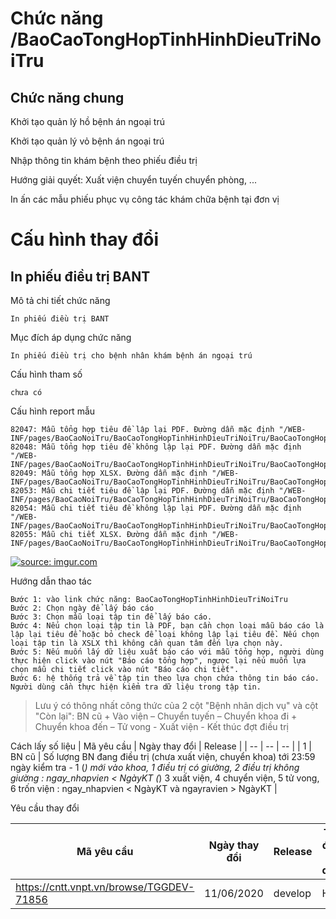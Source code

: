  # Chức năng /BaoCaoTongHopTinhHinhDieuTriNoiTru

## Chức năng chung

Khởi tạo quản lý hồ bệnh án ngoại trú

Khởi tạo quản lý vỏ bệnh án ngoại trú

Nhập thông tin khám bệnh theo phiếu điều trị

Hướng giải quyết: Xuất viện chuyển tuyến chuyển phòng, ...

In ấn các mẫu phiếu phục vụ công tác khám chữa bệnh tại đơn vị

# Cấu hình thay đổi

## In phiếu điều trị BANT

Mô tả chi tiết chức năng

	In phiếu điều trị BANT

Mục đích áp dụng chức năng

	In phiếu điều trị cho bệnh nhân khám bệnh án ngoại trú

Cấu hình tham số

	chưa có

Cấu hình report mẫu

	82047: Mẫu tổng hợp tiêu đề lập lại PDF. Đường dẫn mặc định "/WEB-INF/pages/BaoCaoNoiTru/BaoCaoTongHopTinhHinhDieuTriNoiTru/BaoCaoTongHopTinhHinhDieuTriNoiTruReports/BaoCaoTongHopTinhHinhDieuTriNoiTru.jasper"
    82048: Mẫu tổng hợp tiêu đề không lập lại PDF. Đường dẫn mặc định "/WEB-INF/pages/BaoCaoNoiTru/BaoCaoTongHopTinhHinhDieuTriNoiTru/BaoCaoTongHopTinhHinhDieuTriNoiTruReports/BaoCaoTongHopTinhHinhDieuTriNoiTruNotRepeatHeader.jasper"
	82049: Mẫu tổng hợp XLSX. Đường dẫn mặc định "/WEB-INF/pages/BaoCaoNoiTru/BaoCaoTongHopTinhHinhDieuTriNoiTru/BaoCaoTongHopTinhHinhDieuTriNoiTruReports/BaoCaoTongHopTinhHinhDieuTriNoiTru.jasper"
	82053: Mẫu chi tiết tiêu đề lập lại PDF. Đường dẫn mặc định "/WEB-INF/pages/BaoCaoNoiTru/BaoCaoTongHopTinhHinhDieuTriNoiTru/BaoCaoTongHopTinhHinhDieuTriNoiTruReports/BaoCaoChiTietTinhHinhDieuTriNoiTru.jasper"
	82054: Mẫu chi tiết tiêu đề không lập lại PDF. Đường dẫn mặc định "/WEB-INF/pages/BaoCaoNoiTru/BaoCaoTongHopTinhHinhDieuTriNoiTru/BaoCaoTongHopTinhHinhDieuTriNoiTruReports/BaoCaoChiTietTinhHinhDieuTriNoiTruNotRepeatHeader.jasper"
	82055: Mẫu chi tiết XLSX. Đường dẫn mặc định "/WEB-INF/pages/BaoCaoNoiTru/BaoCaoTongHopTinhHinhDieuTriNoiTru/BaoCaoTongHopTinhHinhDieuTriNoiTruReports/BaoCaoChiTietTinhHinhDieuTriNoiTru.jasper"
<a href="https://imgur.com/yvrCnOR"><img src="https://i.imgur.com/yvrCnOR.png" title="source: imgur.com" /></a>

Hướng dẫn thao tác

	Bước 1: vào link chức năng: BaoCaoTongHopTinhHinhDieuTriNoiTru
	Bước 2: Chọn ngày để lấy báo cáo
	Bước 3: Chọn mẫu loại tập tin để lấy báo cáo.
	Bước 4: Nếu chọn loại tập tin là PDF, bạn cần chọn loại mẫu báo cáo là lập lại tiêu để hoặc bỏ check để loại không lập lại tiêu đề. Nếu chọn loại tập tin là XSLX thì không cần quan tâm đến lựa chọn này.
	Bước 5: Nếu muốn lấy dữ liệu xuất báo cáo với mẫu tổng hợp, người dùng thực hiện click vào nút "Báo cáo tổng hợp", ngược lại nếu muốn lựa chọn mẫu chi tiết click vào nút "Báo cáo chi tiết".
	Bước 6: hệ thống trả về tập tin theo lựa chọn chứa thông tin báo cáo. Người dùng cần thực hiện kiểm tra dữ liệu trong tập tin.
> Lưu ý có thông nhất công thức của 2 cột "Bệnh nhân dịch vụ" và cột "Còn lại": BN cũ + Vào viện – Chuyển tuyến – Chuyển khoa đi + Chuyển khoa đến – Tử vong - Xuất viện - Kết thúc đợt điều trị

Cách lấy số liệu
| Mã yêu cầu | Ngày thay đổi  | Release |
| -- | -- | -- |
| 1 | BN cũ | Số lượng BN đang điều trị (chưa xuất viện, chuyển khoa) tới 23:59 ngày kiểm tra  - 1 (*) mới vào khoa, 1 điều trị có giường, 2 điều trị không giường : ngay_nhapvien < NgàyKT (*)	3 xuất viện, 4 chuyển viện, 5 tử vong, 6 trốn viện : ngay_nhapvien < NgàyKT và ngayravien > NgàyKT |

Yêu cầu thay đổi

| Mã yêu cầu | Ngày thay đổi  | Release | Tỉnh đang sử dụng |
| -- | -- | -- | -- |
| https://cntt.vnpt.vn/browse/TGGDEV-71856 | 11/06/2020 | develop | HNI |